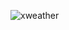 ![xweather](https://github.com/xautik/X-Weather-Android-App/assets/106868727/40b972de-1f78-49a9-b8ac-42459bf6ae35)
